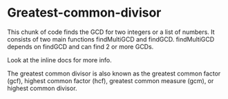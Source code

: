 # Greatest-common-divisor

This chunk of code finds the GCD for two integers or a list of numbers.  It consists of two main functions findMultiGCD and findGCD.  findMultiGCD depends on findGCD and can find 2 or more GCDs.  

Look at the inline docs for more info.  

The greatest common divisor is also known as the greatest common factor (gcf), highest common factor (hcf), greatest common measure (gcm), or highest common divisor.
